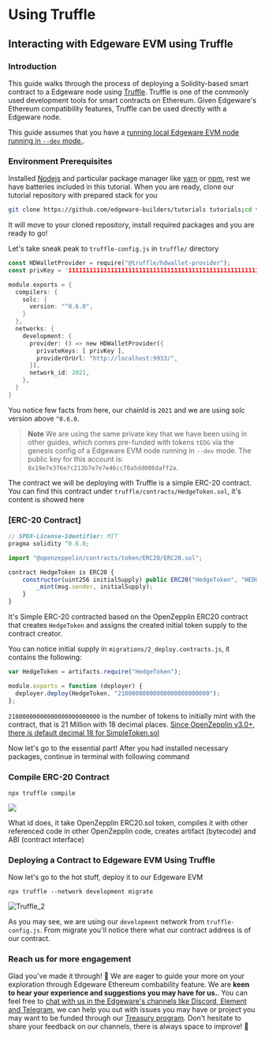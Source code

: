 # Using Truffle

## Interacting with Edgeware EVM using Truffle <a id="interacting-with-edgeware-evm-using-truffle"></a>

### Introduction <a id="introduction"></a>

This guide walks through the process of deploying a Solidity-based smart contract to a Edgeware node using [Truffle](https://www.trufflesuite.com/docs). Truffle is one of the commonly used development tools for smart contracts on Ethereum. Given Edgeware's Ethereum compatibility features, Truffle can be used directly with a Edgeware node.

This guide assumes that you have a [running local Edgeware EVM node running in `--dev` mode.](..\evm-basics\setting-up-a-edgeware-evm-node.md).

### Environment Prerequisites <a id="environment-prerequisites"></a>

Installed [Nodejs](https://nodejs.org/en/) and particular package manager like [yarn](https://classic.yarnpkg.com/en/docs/install/#mac-stable) or [npm](https://www.npmjs.com/get-npm), rest we have batteries included in this tutorial. When you are ready, clone our tutorial repository with prepared stack for you

```bash
git clone https://github.com/edgeware-builders/tutorials tutorials;cd tutorials/truffle;yarn
```

It will move to your cloned repository, install required packages and you are ready to go!

Let's take sneak peak to `truffle-config.js` in `truffle/` directory

```rust
const HDWalletProvider = require("@truffle/hdwallet-provider");
const privKey = '1111111111111111111111111111111111111111111111111111111111111111';

module.exports = {
  compilers: {
    solc: {
      version: "^0.6.0",
    }
  },
  networks: {
    development: {
      provider: () => new HDWalletProvider({
        privateKeys: [ privKey ],
        providerOrUrl: "http://localhost:9933/",
      }),
      network_id: 2021,
    },
  } 
}
```

You notice few facts from here, our chainId is `2021` and we are using solc version above `^0.6.0`.

> **Note** We are using the same private key that we have been using in other guides, which comes pre-funded with tokens `tEDG` via the genesis config of a Edgeware EVM node running in `--dev` mode. The public key for this account is: `0x19e7e376e7c213b7e7e7e46cc70a5dd086daff2a`.

The contract we will be deploying with Truffle is a simple ERC-20 contract. You can find this contract under `truffle/contracts/HedgeToken.sol`, it's content is showed here

### \[ERC-20 Contract\]

```javascript
// SPDX-License-Identifier: MIT
pragma solidity ^0.6.0;

import "@openzeppelin/contracts/token/ERC20/ERC20.sol";

contract HedgeToken is ERC20 {
    constructor(uint256 initialSupply) public ERC20("HedgeToken", "HEDGE") {
        _mint(msg.sender, initialSupply);
    }
}
```

It's Simple ERC-20 contracted based on the OpenZepplin ERC20 contract that creates `HedgeToken` and assigns the created initial token supply to the contract creator.

You can notice initial supply in `migrations/2_deploy.contracts.js`, it contains the following:

```javascript
var HedgeToken = artifacts.require("HedgeToken");

module.exports = function (deployer) {
  deployer.deploy(HedgeToken, "21000000000000000000000000");
};
```

`21000000000000000000000000` is the number of tokens to initially mint with the contract, that is 21 Million with 18 decimal places. [Since OpenZepplin v3.0+, there is default decimal 18 for SimpleToken.sol](https://docs.openzeppelin.com/contracts/3.x/api/token/erc20#ERC20-_setupDecimals-uint8-)

Now let's go to the essential part! After you had installed necessary packages, continue in terminal with following command

### Compile ERC-20 Contract <a id="compile-erc-20-contract"></a>

```text
npx truffle compile
```

![](https://user-images.githubusercontent.com/32852637/122429916-24bbd900-cf61-11eb-98bd-faa07d223e68.PNG)

What id does, it take OpenZepplin ERC20.sol token, compiles it with other referenced code in other OpenZepplin code, creates artifact \(bytecode\) and ABI \(contract interface\)

### Deploying a Contract to Edgeware EVM Using Truffle <a id="deploying-a-contract-to-edgeware-evm-using-truffle"></a>

Now let's go to the hot stuff, deploy it to our Edgeware EVM

```text
npx truffle --network development migrate
```

![Truffle\_2](https://user-images.githubusercontent.com/32852637/122431469-7ca70f80-cf62-11eb-8684-114f0323ff83.PNG)

As you may see, we are using our `development` network from `truffle-config.js`. From migrate you'll notice there what our contract address is of our contract.

### Reach us for more engagement <a id="reach-us-for-more-engagement"></a>

Glad you've made it through! 🥰 We are eager to guide your more on your exploration through Edgeware Ethereum combability feature. We are **keen to hear your experience and suggestions you may have for us.**. You can feel free to [chat with us in the Edgeware's channels like Discord, Element and Telegram](https://linktr.ee/edg_developers), we can help you out with issues you may have or project you may want to be funded through our [Treasury program](../../../../../../edgeware-stack\economics\treasury\README.md#treasury). Don't hesitate to share your feedback on our channels, there is always space to improve! 🙌

